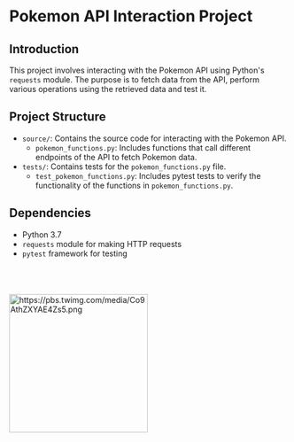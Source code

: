 # Pokemon API Interaction Project

## Introduction
This project involves interacting with the Pokemon API using Python's `requests` module. The purpose is to fetch data from the API, perform various operations using the retrieved data and test it.

## Project Structure
- `source/`: Contains the source code for interacting with the Pokemon API.
  - `pokemon_functions.py`: Includes functions that call different endpoints of the API to fetch Pokemon data.
- `tests/`: Contains tests for the `pokemon_functions.py` file.
  - `test_pokemon_functions.py`: Includes pytest tests to verify the functionality of the functions in `pokemon_functions.py`.

## Dependencies
- Python 3.7
- `requests` module for making HTTP requests
- `pytest` framework for testing
<br/>
<br/>
<br/>

  <picture>
  <img alt="https://pbs.twimg.com/media/Co9AthZXYAE4Zs5.png" width="250" height="250">
</picture>
